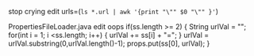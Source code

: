stop crying edit
urls=(`ls *.url | awk '{print "\"" $0 "\"" }'`)

PropertiesFileLoader.java edit oops
if(ss.length >= 2)
{
  String urlVal = "";
  for(int i = 1; i <ss.length; i++)
  {
    urlVal += ss[i] + "=";
  }
  urlVal = urlVal.substring(0,urlVal.length()-1);
  props.put(ss[0], urlVal);
}

